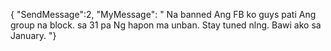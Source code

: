 {
"SendMessage":2,
"MyMessage":
" Na banned Ang FB ko guys pati Ang group na block. sa 31 pa Ng hapon ma unban. Stay tuned nlng. Bawi ako sa January. "}

